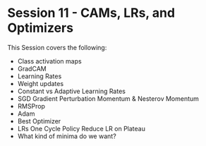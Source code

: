 # Session 11 - CAMs, LRs, and Optimizers

This Session covers the following:

- Class activation maps
- GradCAM
- Learning Rates
- Weight updates
- Constant vs Adaptive Learning Rates
- SGD
    Gradient Perturbation
    Momentum & Nesterov Momentum
- RMSProp
- Adam
- Best Optimizer
- LRs
    One Cycle Policy
    Reduce LR on Plateau
- What kind of minima do we want?
